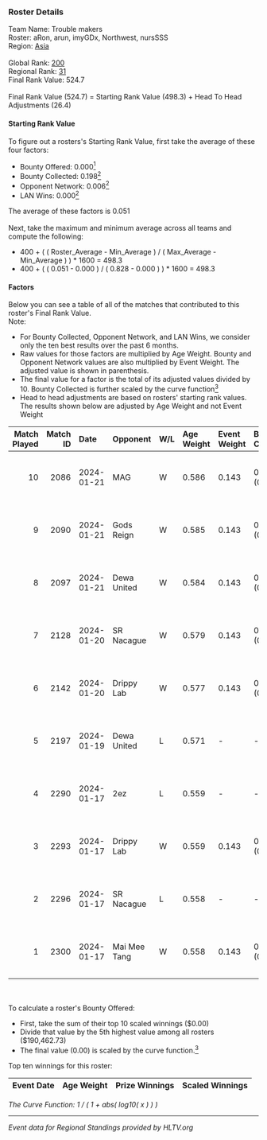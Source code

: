 ### Roster Details<br />
Team Name: Trouble makers<br />
Roster: aRon, arun, imyGDx, Northwest, nursSSS<br />
Region: [Asia]( ../standings_asia.md)<br />
<br />
Global Rank: [200](../standings_global.md)<br />
Regional Rank: [31]( ../standings_asia.md)<br />
Final Rank Value:  524.7<br />
<br />
Final Rank Value (524.7) = Starting Rank Value (498.3) + Head To Head Adjustments (26.4)<br />

#### Starting Rank Value<br />
To figure out a rosters's Starting Rank Value, first take the average of these four factors:<br />
- Bounty Offered: 0.000[<sup>1</sup>](#table2)
- Bounty Collected: 0.198[<sup>2</sup>](#table1)
- Opponent Network: 0.006[<sup>2</sup>](#table1)
- LAN Wins: 0.000[<sup>2</sup>](#table1)

The average of these factors is 0.051<br />
<br />
Next, take the maximum and minimum average across all teams and compute the following:<br />
- 400 + ( ( Roster_Average - Min_Average ) / ( Max_Average - Min_Average ) ) * 1600 = 498.3
- 400 + ( ( 0.051 - 0.000 ) / ( 0.828 - 0.000 ) ) * 1600 = 498.3


#### Factors<br />
Below you can see a table of all of the matches that contributed to this roster's Final Rank Value.<br />
Note:<br />

- For Bounty Collected, Opponent Network, and LAN Wins, we consider only the ten best results over the past 6 months.
- Raw values for those factors are multiplied by Age Weight. Bounty and Opponent Network values are also multiplied by Event Weight. The adjusted value is shown in parenthesis.
- The final value for a factor is the total of its adjusted values divided by 10. Bounty Collected is further scaled by the curve function[<sup>3</sup>](#curveFunction)
- Head to head adjustments are based on rosters' starting rank values. The results shown below are adjusted by Age Weight and not Event Weight
<span id="table1"></span><br />


| Match Played | Match ID | Date       | Opponent     | W/L | Age Weight | Event Weight | Bounty Collected | Opponent Network | LAN Wins  | H2H Adj. | Roster                                 |
| -: | -: | :- | :- | :- | :- | :- | :- | :- | :- | -: | :- |
|           10 |     2086 | 2024-01-21 | MAG          | W   | 0.586      | 0.143        | 0.000 (0.000)    | 0.237 (0.020)    | 0 (0.000) |     9.89 | aRon, arun, imyGDx, Northwest, nursSSS |
|            9 |     2090 | 2024-01-21 | Gods Reign   | W   | 0.585      | 0.143        | 0.010 (0.001)    | 0.180 (0.015)    | 0 (0.000) |    14.03 | aRon, arun, imyGDx, Northwest, nursSSS |
|            8 |     2097 | 2024-01-21 | Dewa United  | W   | 0.584      | 0.143        | 0.000 (0.000)    | 0.105 (0.009)    | 0 (0.000) |     7.58 | aRon, arun, imyGDx, Northwest, nursSSS |
|            7 |     2128 | 2024-01-20 | SR Nacague   | W   | 0.579      | 0.143        | 0.000 (0.000)    | 0.078 (0.006)    | 0 (0.000) |     7.23 | aRon, arun, imyGDx, Northwest, nursSSS |
|            6 |     2142 | 2024-01-20 | Drippy Lab   | W   | 0.577      | 0.143        | 0.000 (0.000)    | 0.052 (0.004)    | 0 (0.000) |     7.06 | aRon, arun, imyGDx, Northwest, nursSSS |
|            5 |     2197 | 2024-01-19 | Dewa United  | L   | 0.571      | -            | -                | -                | -         |   -10.54 | aRon, arun, imyGDx, Northwest, nursSSS |
|            4 |     2290 | 2024-01-17 | 2ez          | L   | 0.559      | -            | -                | -                | -         |   -10.85 | aRon, arun, imyGDx, Northwest, nursSSS |
|            3 |     2293 | 2024-01-17 | Drippy Lab   | W   | 0.559      | 0.143        | 0.000 (0.000)    | 0.052 (0.004)    | 0 (0.000) |     6.60 | aRon, arun, imyGDx, Northwest, nursSSS |
|            2 |     2296 | 2024-01-17 | SR Nacague   | L   | 0.558      | -            | -                | -                | -         |   -10.94 | aRon, arun, imyGDx, Northwest, nursSSS |
|            1 |     2300 | 2024-01-17 | Mai Mee Tang | W   | 0.558      | 0.143        | 0.000 (0.000)    | 0.000 (0.000)    | 0 (0.000) |     6.35 | aRon, arun, imyGDx, Northwest, nursSSS |

<br />
<span id="table2"></span><br />
To calculate a roster's Bounty Offered:<br />

- First, take the sum of their top 10 scaled winnings ($0.00)
- Divide that value by the 5th highest value among all rosters ($190,462.73)
- The final value (0.00) is scaled by the curve function.[<sup>3</sup>](#curveFunction)

Top ten winnings for this roster:<br />

| Event Date | Age Weight | Prize Winnings | Scaled Winnings |
| :- | -: | :- | :- |


<span id="curveFunction"></span>_The Curve Function: 1 / ( 1 + abs( log10( x ) ) )_<br />

---
_Event data for Regional Standings provided by HLTV.org_<br />
